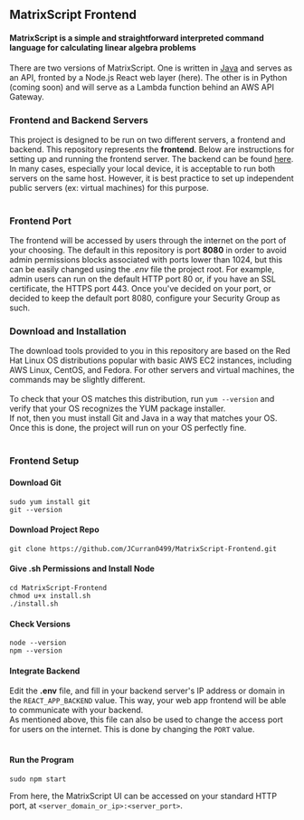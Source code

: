 ## MatrixScript Frontend
#### MatrixScript is a simple and straightforward interpreted command language for calculating linear algebra problems

There are two versions of MatrixScript. One is written in [Java](https://github.com/JCurran0499/MatrixScript-Backend) and serves as an API, fronted by a Node.js React web layer (here). The other is in Python (coming soon) and will serve as a Lambda function behind an AWS API Gateway.

### Frontend and Backend Servers

This project is designed to be run on two different servers, a frontend and backend. This repository represents the **frontend**. Below are instructions for setting up and running the frontend server. The backend can be found [here](https://github.com/JCurran0499/MatrixScript-Backend).<br/>
In many cases, especially your local device, it is acceptable to run both servers on the same host. However, it is best practice to set up independent public servers (ex: virtual machines) for this purpose. <br/> <br/>

### Frontend Port

The frontend will be accessed by users through the internet on the port of your choosing. The default in this repository is port **8080** in order to avoid admin permissions blocks associated with ports lower than 1024, but this can be easily changed using the *.env* file the project root. For example, admin users can run on the default HTTP port 80 or, if you have an SSL certificate, the HTTPS port 443. Once you've decided on your port, or decided to keep the default port 8080, configure your Security Group as such.

### Download and Installation

The download tools provided to you in this repository are based on the Red Hat Linux OS distributions popular with basic AWS EC2 instances, including AWS Linux, CentOS, and Fedora. For other servers and virtual machines, the commands may be slightly different. <br/> <br/>
To check that your OS matches this distribution, run `yum --version` and verify that your OS recognizes the YUM package installer. <br/>
If not, then you must install Git and Java in a way that matches your OS. Once this is done, the project will run on your OS perfectly fine. 
<br/>
<br/>

### Frontend Setup
#### Download Git
```
sudo yum install git
git --version
```

#### Download Project Repo
```
git clone https://github.com/JCurran0499/MatrixScript-Frontend.git
```

#### Give .sh Permissions and Install Node
```
cd MatrixScript-Frontend
chmod u+x install.sh
./install.sh
```

#### Check Versions
```
node --version
npm --version
```

#### Integrate Backend
Edit the **.env** file, and fill in your backend server's IP address or domain in the `REACT_APP_BACKEND` value. This way, your web app frontend will be able to communicate with your backend. <br/>
As mentioned above, this file can also be used to change the access port for users on the internet. This is done by changing the `PORT` value.
<br/>
<br/>

#### Run the Program
```
sudo npm start
```

From here, the MatrixScript UI can be accessed on your standard HTTP port, at `<server_domain_or_ip>:<server_port>`.
